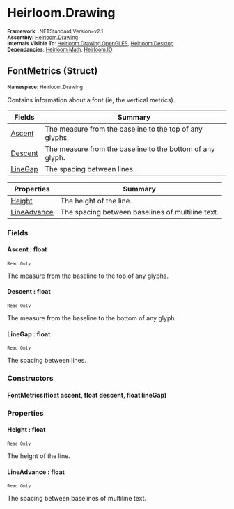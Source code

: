 # Heirloom.Drawing

<small>**Framework**: .NETStandard,Version=v2.1</small>  
<small>**Assembly**: [Heirloom.Drawing](../heirloom.drawing/heirloom.drawing.md)</small>  
<small>**Internals Visible To**: [Heirloom.Drawing.OpenGLES](../Heirloom.Drawing.OpenGLES/Heirloom.Drawing.OpenGLES.md), [Heirloom.Desktop](../Heirloom.Desktop/Heirloom.Desktop.md)</small>  
<small>**Dependancies**: [Heirloom.Math](../Heirloom.Math/Heirloom.Math.md), [Heirloom.IO](../Heirloom.IO/Heirloom.IO.md)</small>  

## FontMetrics (Struct)
<small>**Namespace**: Heirloom.Drawing</sub></small>  

Contains information about a font (ie, the vertical metrics).

| Fields | Summary |
|-------|---------|
| [Ascent](#ASC316359EC) | The measure from the baseline to the top of any glyphs. |
| [Descent](#DESD1D79FC4) | The measure from the baseline to the bottom of any glyph. |
| [LineGap](#LINF437CC38) | The spacing between lines. |

| Properties | Summary |
|------------|---------|
| [Height](#HEIE098AAEB) | The height of the line. |
| [LineAdvance](#LINFB1BC226) | The spacing between baselines of multiline text. |

### Fields

#### <a name="ASC316359EC"></a>Ascent : float
<small>`Read Only`</small>

The measure from the baseline to the top of any glyphs.

#### <a name="DESD1D79FC4"></a>Descent : float
<small>`Read Only`</small>

The measure from the baseline to the bottom of any glyph.

#### <a name="LINF437CC38"></a>LineGap : float
<small>`Read Only`</small>

The spacing between lines.

### Constructors

#### FontMetrics(float ascent, float descent, float lineGap)

### Properties

#### <a name="HEIE098AAEB"></a>Height : float

<small>`Read Only`</small>

The height of the line.

#### <a name="LINFB1BC226"></a>LineAdvance : float

<small>`Read Only`</small>

The spacing between baselines of multiline text.

